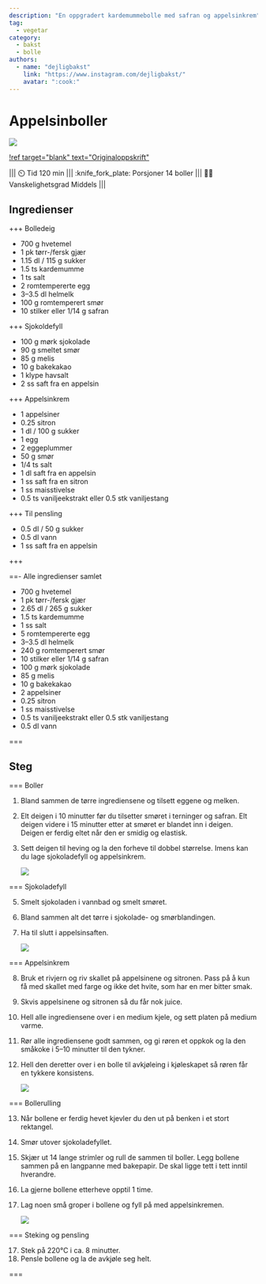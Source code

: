 ```yaml
---
description: "En oppgradert kardemummebolle med safran og appelsinkrem"
tag:
  - vegetar
category:
  - bakst
  - bolle
authors:
  - name: "dejligbakst"
    link: "https://www.instagram.com/dejligbakst/"
    avatar: ":cook:"
---
```


# Appelsinboller

![](/static/appelsinboller/appelsinboller2.webp)

[!ref target="blank" text="Originaloppskrift"](https://www.instagram.com/reel/C5LxtXhKBI0/?utm_source=ig_web_copy_link&igsh=MzRlODBiNWFlZA==)

<!-- dprint-ignore-start -->
||| :timer_clock: Tid
120 min
||| :knife_fork_plate: Porsjoner
14 boller
||| :cook: Vanskelighetsgrad
Middels
|||
<!-- dprint-ignore-end -->

## Ingredienser

+++ Bolledeig

- 700 g hvetemel
- 1 pk tørr-/fersk gjær
- 1.15 dl / 115 g sukker
- 1.5 ts kardemumme
- 1 ts salt
- 2 romtempererte egg
- 3–3.5 dl helmelk
- 100 g romtemperert smør
- 10 stilker eller 1/14 g safran

+++ Sjokoldefyll

- 100 g mørk sjokolade
- 90 g smeltet smør
- 85 g melis
- 10 g bakekakao
- 1 klype havsalt
- 2 ss saft fra en appelsin

+++ Appelsinkrem

- 1 appelsiner
- 0.25 sitron
- 1 dl / 100 g sukker
- 1 egg
- 2 eggeplummer
- 50 g smør
- 1/4 ts salt
- 1 dl saft fra en appelsin
- 1 ss saft fra en sitron
- 1 ss maisstivelse
- 0.5 ts vaniljeekstrakt eller 0.5 stk vaniljestang

+++ Til pensling

- 0.5 dl / 50 g sukker
- 0.5 dl vann
- 1 ss saft fra en appelsin

+++

==- Alle ingredienser samlet

- 700 g hvetemel
- 1 pk tørr-/fersk gjær
- 2.65 dl / 265 g sukker
- 1.5 ts kardemumme
- 1 ss salt
- 5 romtempererte egg
- 3–3.5 dl helmelk
- 240 g romtemperert smør
- 10 stilker eller 1/14 g safran
- 100 g mørk sjokolade
- 85 g melis
- 10 g bakekakao
- 2 appelsiner
- 0.25 sitron
- 1 ss maisstivelse
- 0.5 ts vaniljeekstrakt eller 0.5 stk vaniljestang
- 0.5 dl vann

===

## Steg

=== Boller

1. Bland sammen de tørre ingrediensene og tilsett eggene og melken.
2. Elt deigen i 10 minutter før du tilsetter smøret i terninger og safran. Elt deigen
   videre i 15 minutter etter at smøret er blandet inn i deigen. Deigen er ferdig eltet
   når den er smidig og elastisk.
3. Sett deigen til heving og la den forheve til dobbel størrelse. Imens kan du lage
   sjokoladefyll og appelsinkrem.

   ![](/static/appelsinboller/deig.webp)

=== Sjokoladefyll

5. Smelt sjokoladen i vannbad og smelt smøret.
6. Bland sammen alt det tørre i sjokolade- og smørblandingen.
7. Ha til slutt i appelsinsaften.

   ![](/static/appelsinboller/sjokoladefyll.webp)

=== Appelsinkrem

8. Bruk et rivjern og riv skallet på appelsinene og sitronen. Pass på å kun få med
   skallet med farge og ikke det hvite, som har en mer bitter smak.
9. Skvis appelsinene og sitronen så du får nok juice.
10. Hell alle ingrediensene over i en medium kjele, og sett platen på medium varme.
11. Rør alle ingrediensene godt sammen, og gi røren et oppkok og la den småkoke i 5–10
    minutter til den tykner.
12. Hell den deretter over i en bolle til avkjøleing i kjøleskapet så røren får en
    tykkere konsistens.

    ![](/static/appelsinboller/appelsinkrem.webp)

=== Bollerulling

13. Når bollene er ferdig hevet kjevler du den ut på benken i et stort rektangel.
14. Smør utover sjokoladefyllet.
15. Skjær ut 14 lange strimler og rull de sammen til boller. Legg bollene sammen på en
    langpanne med bakepapir. De skal ligge tett i tett inntil hverandre.
16. La gjerne bollene etterheve opptil 1 time.
17. Lag noen små groper i bollene og fyll på med appelsinkremen.

    ![](/static/appelsinboller/kjevlet-deig.webp)

=== Steking og pensling

17. Stek på 220°C i ca. 8 minutter.
18. Pensle bollene og la de avkjøle seg helt.

===
